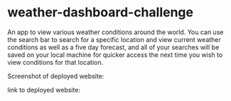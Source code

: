 # weather-dashboard-challenge
An app to view various weather conditions around the world. You can use the search bar to search for a specific location and view current weather conditions as well as a five day forecast, and all of your searches will be saved on your local machine for quicker access the next time you wish to view conditions for that location.

Screenshot of deployed website: 

link to deployed website: